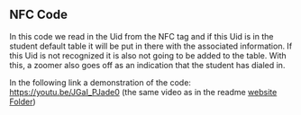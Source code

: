 ## NFC Code

In this code we read in the Uid from the NFC tag and if this Uid is in the student default table it will be put in there with the associated information. If this Uid is not recognized it is also not going to be added to the table. With this, a zoomer also goes off as an indication that the student has dialed in.

In the following link a demonstration of the code: https://youtu.be/JGaI_PJade0  (the same video as in the readme [website Folder](https://github.com/Emre-Dag/Tijdsregistratiesysteem/tree/main/Website)) 

